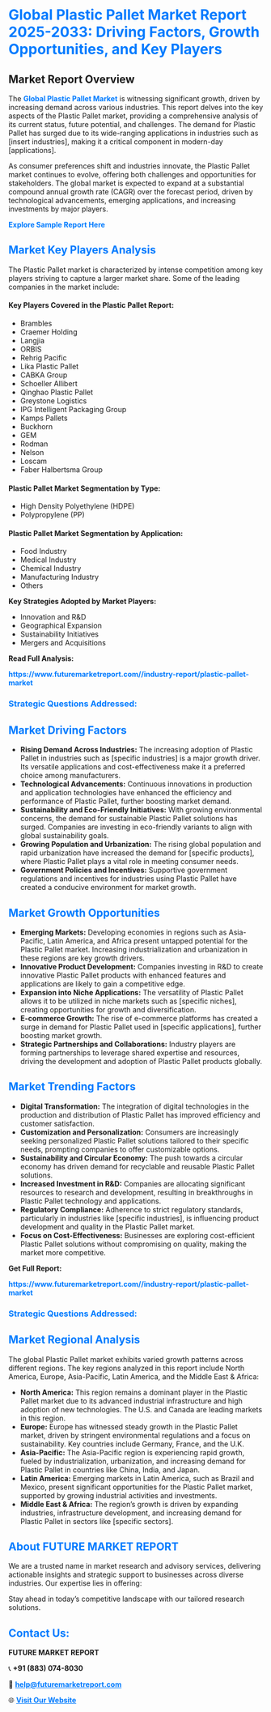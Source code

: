 <h1 style="color: #007BFF;">Global Plastic Pallet Market Report 2025-2033: Driving Factors, Growth Opportunities, and Key Players</h1>

<section id="overview">
<h2>Market Report Overview</h2>
<p>The <a href="https://www.futuremarketreport.com//industry-report/plastic-pallet-market" style="color: #007BFF; text-decoration: none;"><strong>Global Plastic Pallet Market</strong></a> is witnessing significant growth, driven by increasing demand across various industries. This report delves into the key aspects of the Plastic Pallet market, providing a comprehensive analysis of its current status, future potential, and challenges. The demand for Plastic Pallet has surged due to its wide-ranging applications in industries such as [insert industries], making it a critical component in modern-day [applications].</p>
<p>As consumer preferences shift and industries innovate, the Plastic Pallet market continues to evolve, offering both challenges and opportunities for stakeholders. The global market is expected to expand at a substantial compound annual growth rate (CAGR) over the forecast period, driven by technological advancements, emerging applications, and increasing investments by major players.</p>
</section>

<section id="overview">
<p><a href="https://www.futuremarketreport.com//request-sample/reportId=57173" style="color: #007BFF; text-decoration: none;"><strong>Explore Sample Report Here</strong></a></p>
</section>

<section id="key-players">
<h2 style="color: #007BFF;">Market Key Players Analysis</h2>
<p>The Plastic Pallet market is characterized by intense competition among key players striving to capture a larger market share. Some of the leading companies in the market include:</p>
<h4>Key Players Covered in the Plastic Pallet Report:</h4>
<ul><li>Brambles</li><li>Craemer Holding</li><li>Langjia</li><li>ORBIS</li><li>Rehrig Pacific</li><li>Lika Plastic Pallet</li><li>CABKA Group</li><li>Schoeller Allibert</li><li>Qinghao Plastic Pallet</li><li>Greystone Logistics</li><li>IPG Intelligent Packaging Group</li><li>Kamps Pallets</li><li>Buckhorn</li><li>GEM</li><li>Rodman</li><li>Nelson</li><li>Loscam</li><li>Faber Halbertsma Group</li></ul>
<h4>Plastic Pallet Market Segmentation by Type:</h4>
<ul><li>High Density Polyethylene (HDPE)</li><li>Polypropylene (PP)</li></ul>

<h4>Plastic Pallet Market Segmentation by Application:</h4>
<ul><li>Food Industry</li><li>Medical Industry</li><li>Chemical Industry</li><li>Manufacturing Industry</li><li>Others</li></ul>
<p><strong>Key Strategies Adopted by Market Players:</strong></p>
<ul>
<li>Innovation and R&D</li>
<li>Geographical Expansion</li>
<li>Sustainability Initiatives</li>
<li>Mergers and Acquisitions</li>
</ul>
</section>

<section>
<p><strong>Read Full Analysis: </strong></p><a href="https://www.futuremarketreport.com//industry-report/plastic-pallet-market" style="color: #007BFF; text-decoration: none;"><strong>https://www.futuremarketreport.com//industry-report/plastic-pallet-market</strong></a>
<h3 style="color: #007BFF;">Strategic Questions Addressed:</h3>
</section>

<section id="driving-factors">
<h2 style="color: #007BFF;">Market Driving Factors</h2>
<ul>
<li><strong>Rising Demand Across Industries:</strong> The increasing adoption of Plastic Pallet in industries such as [specific industries] is a major growth driver. Its versatile applications and cost-effectiveness make it a preferred choice among manufacturers.</li>
<li><strong>Technological Advancements:</strong> Continuous innovations in production and application technologies have enhanced the efficiency and performance of Plastic Pallet, further boosting market demand.</li>
<li><strong>Sustainability and Eco-Friendly Initiatives:</strong> With growing environmental concerns, the demand for sustainable Plastic Pallet solutions has surged. Companies are investing in eco-friendly variants to align with global sustainability goals.</li>
<li><strong>Growing Population and Urbanization:</strong> The rising global population and rapid urbanization have increased the demand for [specific products], where Plastic Pallet plays a vital role in meeting consumer needs.</li>
<li><strong>Government Policies and Incentives:</strong> Supportive government regulations and incentives for industries using Plastic Pallet have created a conducive environment for market growth.</li>
</ul>
</section>

<section id="growth-opportunities">
<h2 style="color: #007BFF;">Market Growth Opportunities</h2>
<ul>
<li><strong>Emerging Markets:</strong> Developing economies in regions such as Asia-Pacific, Latin America, and Africa present untapped potential for the Plastic Pallet market. Increasing industrialization and urbanization in these regions are key growth drivers.</li>
<li><strong>Innovative Product Development:</strong> Companies investing in R&D to create innovative Plastic Pallet products with enhanced features and applications are likely to gain a competitive edge.</li>
<li><strong>Expansion into Niche Applications:</strong> The versatility of Plastic Pallet allows it to be utilized in niche markets such as [specific niches], creating opportunities for growth and diversification.</li>
<li><strong>E-commerce Growth:</strong> The rise of e-commerce platforms has created a surge in demand for Plastic Pallet used in [specific applications], further boosting market growth.</li>
<li><strong>Strategic Partnerships and Collaborations:</strong> Industry players are forming partnerships to leverage shared expertise and resources, driving the development and adoption of Plastic Pallet products globally.</li>
</ul>
</section>

<section id="trending-factors">
<h2 style="color: #007BFF;">Market Trending Factors</h2>
<ul>
<li><strong>Digital Transformation:</strong> The integration of digital technologies in the production and distribution of Plastic Pallet has improved efficiency and customer satisfaction.</li>
<li><strong>Customization and Personalization:</strong> Consumers are increasingly seeking personalized Plastic Pallet solutions tailored to their specific needs, prompting companies to offer customizable options.</li>
<li><strong>Sustainability and Circular Economy:</strong> The push towards a circular economy has driven demand for recyclable and reusable Plastic Pallet solutions.</li>
<li><strong>Increased Investment in R&D:</strong> Companies are allocating significant resources to research and development, resulting in breakthroughs in Plastic Pallet technology and applications.</li>
<li><strong>Regulatory Compliance:</strong> Adherence to strict regulatory standards, particularly in industries like [specific industries], is influencing product development and quality in the Plastic Pallet market.</li>
<li><strong>Focus on Cost-Effectiveness:</strong> Businesses are exploring cost-efficient Plastic Pallet solutions without compromising on quality, making the market more competitive.</li>
</ul>
</section>

<section>
<p><strong>Get Full Report: </strong></p><a href="https://www.futuremarketreport.com//industry-report/plastic-pallet-market" style="color: #007BFF; text-decoration: none;"><strong>https://www.futuremarketreport.com//industry-report/plastic-pallet-market</strong></a>
<h3 style="color: #007BFF;">Strategic Questions Addressed:</h3>
</section>


<section id="regional-analysis">
<h2 style="color: #007BFF;">Market Regional Analysis</h2>
<p>The global Plastic Pallet market exhibits varied growth patterns across different regions. The key regions analyzed in this report include North America, Europe, Asia-Pacific, Latin America, and the Middle East & Africa:</p>
<ul>
<li><strong>North America:</strong> This region remains a dominant player in the Plastic Pallet market due to its advanced industrial infrastructure and high adoption of new technologies. The U.S. and Canada are leading markets in this region.</li>
<li><strong>Europe:</strong> Europe has witnessed steady growth in the Plastic Pallet market, driven by stringent environmental regulations and a focus on sustainability. Key countries include Germany, France, and the U.K.</li>
<li><strong>Asia-Pacific:</strong> The Asia-Pacific region is experiencing rapid growth, fueled by industrialization, urbanization, and increasing demand for Plastic Pallet in countries like China, India, and Japan.</li>
<li><strong>Latin America:</strong> Emerging markets in Latin America, such as Brazil and Mexico, present significant opportunities for the Plastic Pallet market, supported by growing industrial activities and investments.</li>
<li><strong>Middle East & Africa:</strong> The region’s growth is driven by expanding industries, infrastructure development, and increasing demand for Plastic Pallet in sectors like [specific sectors].</li>
</ul>
</section>

<footer>
<h2 style="color: #007BFF;">About FUTURE MARKET REPORT</h2>
<p>We are a trusted name in market research and advisory services, delivering actionable insights and strategic support to businesses across diverse industries. Our expertise lies in offering:</p>

<p>Stay ahead in today’s competitive landscape with our tailored research solutions.</p>

<h2 style="color: #007BFF;">Contact Us:</h2>
<p><strong>FUTURE MARKET REPORT</strong></p>
<p>📞 <strong>+91 (883) 074-8030</strong></p>
<p>📧 <strong><a href="mailto:help@futuremarketreport.com" style="color: #007BFF;">help@futuremarketreport.com</a></strong></p>
<p>🌐 <strong><a href="https://www.futuremarketreport.com/" style="color: #007BFF;">Visit Our Website</a></strong></p>
</footer>
